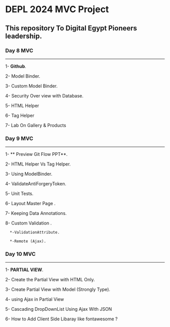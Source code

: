 # DEPL 2024 MVC Project
## This repository To Digital Egypt Pioneers leadership.
### Day 8 MVC 
------------------
1- **Github**.

2- Model Binder.

3- Custom Model Binder. 

4- Security Over view with Database.

5- HTML Helper 

6- Tag Helper

7- Lab On Gallery & Products

### Day 9 MVC 
------------------
1- ** Preview Git Flow PPT**.

2-  HTML Helper Vs Tag Helper.

3- Using ModelBinder. 

4- ValidateAntiForgeryToken.

5- Unit Tests. 

6- Layout Master Page .

7- Keeping Data Annotations.

8- Custom Validation .

      *-ValidationAttribute.

      *-Remote (Ajax). 

### Day 10 MVC 
------------------
1- **PARTIAL VIEW**.

2- Create the Partial View with HTML Only.

3- Create Partial View with Model  (Strongly Type).

4- using Ajax in Partial View

5- Cascading DropDownList Using Ajax With JSON

6- How to Add Client Side Libaray like fontawesome ?
